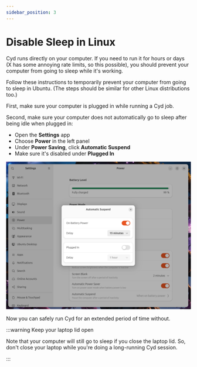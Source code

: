 ```yaml
---
sidebar_position: 3
---
```


# Disable Sleep in Linux

Cyd runs directly on your computer. If you need to run it for hours or days (X has some annoying rate limits, so this possible), you should prevent your computer from going to sleep while it's working.

Follow these instructions to temporarily prevent your computer from going to sleep in Ubuntu. (The steps should be similar for other Linux distributions too.)

First, make sure your computer is plugged in while running a Cyd job.

Second, make sure your computer does not automatically go to sleep after being idle when plugged in:

- Open the **Settings** app
- Choose **Power** in the left panel
- Under **Power Saving**, click **Automatic Suspend**
- Make sure it's disabled under **Plugged In**

![How to prevent your computer from automatically sleeping when idle](./img/ubuntu-power-settings.png)

Now you can safely run Cyd for an extended period of time without.

:::warning Keep your laptop lid open

Note that your computer will still go to sleep if you close the laptop lid. So, don't close your laptop while you're doing a long-running Cyd session.

:::